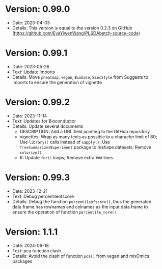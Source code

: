 # Version: 0.99.0
* Date: 2023-04-03
* Details: This version is equal to the version 0.2.3 on GitHub 
(https://github.com/EvaYiwenWang/PLSDAbatch-source-code)

# Version: 0.99.1
* Date: 2023-05-26
* Text: Update Imports
* Details: Move `pheatmap`, `vegan`, `Biobase`, `BiocStyle` from Suggests to 
Imports to ensure the generation of vignette

# Version: 0.99.2
* Date: 2023-11-14
* Text: Updates for Bioconductor
* Details: Update several documents
  * DESCRIPTION: Add a URL field pointing to the GitHub repository 
  * vignettes: Wrap as many texts as possible to a character limit of 80; 
                Use `library()` calls instead of `sapply()`;
                Use `TreeSummarizedExperiment` package to reshape datasets;
                Remove `colorize()`
  * R: Update `for()` loops; Remove extra `###` lines

# Version: 0.99.3
* Date: 2023-12-21
* Text: Debug percentileofscore
* Details: Debug the function `percentileofscore()`, thus the generated data 
frame has rownames and colnames as the input data frame to ensure the operation 
of function `percentile_norm()`

# Version: 1.1.1
* Date: 2024-09-18
* Text: pca function clash
* Details: Avoid the clash of function `pca()` from vegan and mixOmics packages
